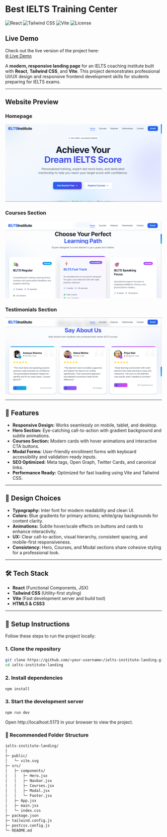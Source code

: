 # Best IELTS Training Center

![React](https://img.shields.io/badge/React-17.0.2-blue?logo=react)
![Tailwind CSS](https://img.shields.io/badge/Tailwind%20CSS-3.3.2-blue?logo=tailwind-css)
![Vite](https://img.shields.io/badge/Vite-4.5.0-purple?logo=vite)
![License](https://img.shields.io/badge/License-MIT-green)

## Live Demo
Check out the live version of the project here:  
[🌐 Live Demo](https://ielts-institute-landing.vercel.app/)

A **modern, responsive landing page** for an IELTS coaching institute built with **React**, **Tailwind CSS**, and **Vite**. This project demonstrates professional UI/UX design and responsive frontend development skills for students preparing for IELTS exams.

---
## Website Preview

### Homepage
![Homepage](assets/screenshot1.png)

### Courses Section
![Courses Section](assets/screenshot2.png)

### Testimonials Section
![Testimonials](assets/screenshot3.png)


---

## 🌟 Features

- **Responsive Design:** Works seamlessly on mobile, tablet, and desktop.  
- **Hero Section:** Eye-catching call-to-action with gradient background and subtle animations.  
- **Courses Section:** Modern cards with hover animations and interactive CTA buttons.  
- **Modal Forms:** User-friendly enrollment forms with keyboard accessibility and validation-ready inputs.  
- **SEO Optimized:** Meta tags, Open Graph, Twitter Cards, and canonical links.  
- **Performance Ready:** Optimized for fast loading using Vite and Tailwind CSS.

---

## 🎨 Design Choices

- **Typography:** Inter font for modern readability and clean UI.  
- **Colors:** Blue gradients for primary actions; white/gray backgrounds for content clarity.  
- **Animations:** Subtle hover/scale effects on buttons and cards to enhance interactivity.  
- **UX:** Clear call-to-action, visual hierarchy, consistent spacing, and mobile-first responsiveness.  
- **Consistency:** Hero, Courses, and Modal sections share cohesive styling for a professional look.  

---

## 🛠 Tech Stack

- **React** (Functional Components, JSX)  
- **Tailwind CSS** (Utility-first styling)  
- **Vite** (Fast development server and build tool)  
- **HTML5 & CSS3**  

---

## 🚀 Setup Instructions

Follow these steps to run the project locally:

### 1. Clone the repository
```bash
git clone https://github.com/<your-username>/ielts-institute-landing.git
cd ielts-institute-landing
```
### 2. Install dependencies
```bash
npm install
```
### 3. Start the development server
```bash
npm run dev
```
Open http://localhost:5173 in your browser to view the project.
### 📂 Recommended Folder Structure
```
ielts-institute-landing/
│
├─ public/
│   └─ vite.svg
├─ src/
│   ├─ components/
│   │   ├─ Hero.jsx
│   │   ├─ Navbar.jsx
│   │   ├─ Courses.jsx
│   │   ├─ Modal.jsx
│   │   └─ Footer.jsx
│   ├─ App.jsx
│   ├─ main.jsx
│   └─ index.css
├─ package.json
├─ tailwind.config.js
├─ postcss.config.js
└─ README.md
```


